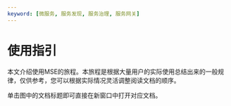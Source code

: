 ```yaml
---
keyword: [微服务, 服务发现, 服务治理, 服务网关]
---
```


# 使用指引

本文介绍使用MSE的旅程。本旅程是根据大量用户的实际使用总结出来的一般规律，仅供参考，您可以根据实际情况灵活调整阅读文档的顺序。

单击图中的文档标题即可直接在新窗口中打开对应文档。

